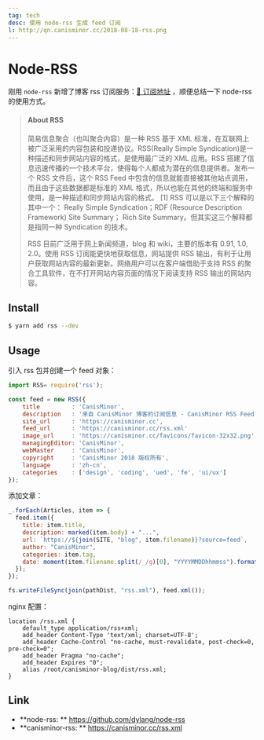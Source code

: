 ```yaml
---
tag: tech
desc: 使用 node-rss 生成 feed 订阅
l: http://qn.canisminor.cc/2018-08-18-rss.png
---
```


# Node-RSS

刚用 `node-rss` 新增了博客 rss 订阅服务：[🔖 订阅地址](https://canisminor.cc/rss.xml) ，顺便总结一下 node-rss 的使用方式。

> #### About RSS
>
> 简易信息聚合（也叫聚合内容）是一种 RSS 基于 XML 标准，在互联网上被广泛采用的内容包装和投递协议。RSS(Really Simple Syndication)是一种描述和同步网站内容的格式，是使用最广泛的 XML 应用。RSS 搭建了信息迅速传播的一个技术平台，使得每个人都成为潜在的信息提供者。发布一个 RSS 文件后，这个 RSS Feed 中包含的信息就能直接被其他站点调用，而且由于这些数据都是标准的 XML 格式，所以也能在其他的终端和服务中使用，是一种描述和同步网站内容的格式。 [1] RSS 可以是以下三个解释的其中一个： Really Simple Syndication；RDF (Resource Description Framework) Site Summary； Rich Site Summary。但其实这三个解释都是指同一种 Syndication 的技术。
>
> RSS 目前广泛用于网上新闻频道，blog 和 wiki，主要的版本有 0.91, 1.0, 2.0。使用 RSS 订阅能更快地获取信息，网站提供 RSS 输出，有利于让用户获取网站内容的最新更新。网络用户可以在客户端借助于支持 RSS 的聚合工具软件，在不打开网站内容页面的情况下阅读支持 RSS 输出的网站内容。

## Install

```bash
$ yarn add rss --dev
```

## Usage

引入 rss 包并创建一个 feed 对象：

```js
import RSS= require('rss');

const feed = new RSS({
	title         : 'CanisMinor',
	description   : '来自 CanisMinor 博客的订阅信息 - CanisMinor RSS Feed',
	site_url      : 'https://canisminor.cc',
	feed_url      : 'https://canisminor.cc/rss.xml'
	image_url     : 'https://canisminor.cc/favicons/favicon-32x32.png',
	managingEditor: 'CanisMinor',
	webMaster     : 'CanisMinor',
	copyright     : 'CanisMinor 2018 版权所有',
	language      : 'zh-cn',
	categories    : ['design', 'coding', 'ued', 'fe', 'ui/ux']
});
```

添加文章：

```js
_.forEach(Articles, item => {
  feed.item({
    title: item.title,
    description: marked(item.body) + "...",
    url: `https://${join(SITE, "blog", item.filename)}?source=feed`,
    author: "CanisMinor",
    categories: item.tag,
    date: moment(item.filename.split(/_/g)[0], "YYYYMMDDhhmmss").format()
  });
});

fs.writeFileSync(join(pathDist, "rss.xml"), feed.xml());
```

nginx 配置：

```nginx
location /rss.xml {
	default_type application/rss+xml;
	add_header Content-Type 'text/xml; charset=UTF-8';
	add_header Cache-Control "no-cache, must-revalidate, post-check=0, pre-check=0";
	add_header Pragma "no-cache";
	add_header Expires "0";
	alias /root/canisminor-blog/dist/rss.xml;
}
```

## Link

- **node-rss: ** <https://github.com/dylang/node-rss>
- **canisminor-rss: ** <https://canisminor.cc/rss.xml>
